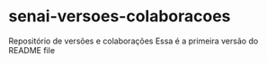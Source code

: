# senai-versoes-colaboracoes
Repositório de versões e colaborações
Essa é a primeira versão do README file
